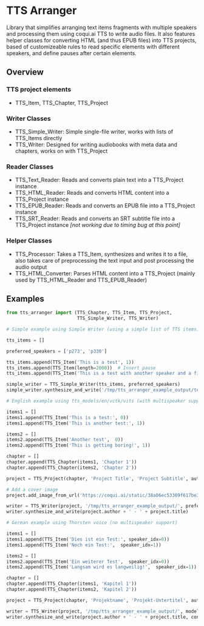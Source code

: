 # TTS Arranger

Library that simplifies arranging text items fragments with multiple speakers and processing them using coqui.ai TTS to write audio files. It also features helper classes for converting HTML (and thus EPUB files) into TTS projects, based of customizeable rules to read specific elements with different speakers, and define pauses after certain elements.

## Overview

### TTS project elements
* TTS_Item, TTS_Chapter, TTS_Project

### Writer Classes
* TTS_Simple_Writer: Simple single-file writer, works with lists of TTS_Items directly
* TTS_Writer: Designed for writing audiobooks with meta data and chapters, works on with TTS_Project

### Reader Classes
* TTS_Text_Reader: Reads and converts plain text into a TTS_Project instance 
* TTS_HTML_Reader: Reads and converts HTML content into a TTS_Project instance
* TTS_EPUB_Reader: Reads and converts an EPUB file into a TTS_Project instance
* TTS_SRT_Reader: Reads and converts an SRT subtitle file into a TTS_Project instance *[not working due to timing bug at this point]*

### Helper Classes
* TTS_Processor: Takes a TTS_Item, synthesizes and writes it to a file, also takes care of preprocessing the text input and post processing the audio output
* TTS_HTML_Converter: Parses HTML content into a TTS_Project (mainly used by TTS_HTML_Reader and TTS_EPUB_Reader)

## Examples

```python
from tts_arranger import (TTS_Chapter, TTS_Item, TTS_Project,
                          TTS_Simple_Writer, TTS_Writer)

# Simple example using Simple Writer (using a simple list of TTS items)

tts_items = []

preferred_speakers = ['p273', 'p330']

tts_items.append(TTS_Item('This is a test', 1))
tts_items.append(TTS_Item(length=2000))  # Insert pause
tts_items.append(TTS_Item('This is a test with another speaker and a fixed minimum length', 0, length=10000))

simple_writer = TTS_Simple_Writer(tts_items, preferred_speakers)
simple_writer.synthesize_and_write('/tmp/tts_arranger_example_output/test.mp3')

# English example using tts_models/en/vctk/vits (with multispeaker support)

items1 = []
items1.append(TTS_Item('This is a test:', 0))
items1.append(TTS_Item('This is another test:', 1))

items2 = []
items2.append(TTS_Item('Another test',  0))
items2.append(TTS_Item('This is getting boring!', 1))

chapter = []
chapter.append(TTS_Chapter(items1, 'Chapter 1'))
chapter.append(TTS_Chapter(items2, 'Chapter 2'))

project = TTS_Project(chapter, 'Project Title', 'Project Subtitle', author='Some Author')

# Add a cover image
project.add_image_from_url('https://coqui.ai/static/38a06ec53309f617be3eb3b8b9367abf/598c3/logo-wordmark.png')

writer = TTS_Writer(project, '/tmp/tts_arranger_example_output/', preferred_speakers=preferred_speakers)
writer.synthesize_and_write(project.author + ' - ' + project.title)

# German example using Thorsten voice (no multispeaker support)

items1 = []
items1.append(TTS_Item('Dies ist ein Test:', speaker_idx=0))
items1.append(TTS_Item('Noch ein Test:',  speaker_idx=1))

items2 = []
items2.append(TTS_Item('Ein weiterer Test',  speaker_idx=0))
items2.append(TTS_Item('Langsam wird es langweilig!',  speaker_idx=1))

chapter = []
chapter.append(TTS_Chapter(items1, 'Kapitel 1'))
chapter.append(TTS_Chapter(items2, 'Kapitel 2'))

project = TTS_Project(chapter, 'Projektname', 'Projekt-Untertitel', author='Ein Autor', lang_code='de')

writer = TTS_Writer(project, '/tmp/tts_arranger_example_output/', model='tts_models/de/thorsten/tacotron2-DDC', vocoder='vocoder_models/de/thorsten/hifigan_v1', output_format='mp3')
writer.synthesize_and_write(project.author + ' - ' + project.title, concat=False)
```